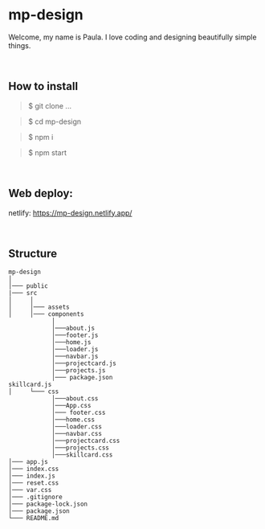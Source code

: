 # mp-design

Welcome, my name is Paula. I love coding and designing beautifully simple things.

</br>

## How to install

> $ git clone ...

> $ cd mp-design

> $ npm i

> $ npm start

</br>

## Web deploy:

netlify: https://mp-design.netlify.app/

</br>

## Structure

```
mp-design
│
│─── public
|─── src
│     │
│     │─── assets
│     │─── components
            │
            │───about.js
            │───footer.js
            │───home.js
            │───loader.js
            │───navbar.js
            │───projectcard.js
            │───projects.js
            │─── package.json
skillcard.js
│     └─── css
            │───about.css
            │───App.css
            │─── footer.css
            │───home.css
            │───loader.css
            │───navbar.css
            │───projectcard.css
            │───projects.css
            │───skillcard.css
│─── app.js
│─── index.css
│─── index.js
│─── reset.css
│─── var.css
│─── .gitignore
│─── package-lock.json
│─── package.json
└─── README.md
```

</br>
